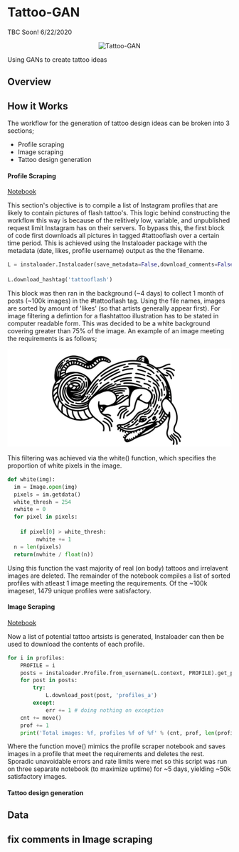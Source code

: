 # Tattoo-GAN

TBC Soon! 6/22/2020

<p align="center">
  <img src="https://github.com/silkdom/Tattoo-GAN/blob/master/img/Tattoo-GAN.gif?raw=true" alt="Tattoo-GAN"/>
</p>

Using GANs to create tattoo ideas

## Overview

## How it Works

The workflow for the generation of tattoo design ideas can be broken into 3 sections;

- Profile scraping
- Image scraping
- Tattoo design generation

#### Profile Scraping
[Notebook](https://github.com/silkdom/Tattoo-GAN/blob/master/Profile_Scraper.ipynb)

This section's objective is to compile a list of Instagram profiles that are likely to contain pictures of flash tattoo's. This logic behind constructing the workflow this way is because of the relitively low, variable, and unpublished request limit Instagram has on their servers. To bypass this, the first block of code first downloads all pictures in tagged #tattooflash over a certain time period. This is achieved using the Instaloader package with the metadata (date, likes, profile username) output as the the filename. 

```python
L = instaloader.Instaloader(save_metadata=False,download_comments=False,download_geotags=False,download_videos=False, filename_pattern="{date_utc}_UTC_likes_{likes}_profile_{profile}", post_metadata_txt_pattern="")

L.download_hashtag('tattooflash')
```

This block was then ran in the background (~4 days) to collect 1 month of posts (~100k images) in the #tattooflash tag. Using the file names, images are sorted by amount of 'likes' (so that artists generally appear first). For image filtering a defintion for a flashtattoo illustration has to be stated in computer readable form. This was decided to be a white background covering greater than 75% of the image. An example of an image meeting the requirements is as follows;

<p align="center">
  <img src="https://github.com/silkdom/Tattoo-GAN/blob/master/img/croc3.png?raw=true" alt="croc"/>
</p>

This filtering was achieved via the white() function, which specifies the proportion of white pixels in the image. 

```python
def white(img):
  im = Image.open(img)
  pixels = im.getdata()          
  white_thresh = 254
  nwhite = 0
  for pixel in pixels:
  
    if pixel[0] > white_thresh:
         nwhite += 1
  n = len(pixels)
  return(nwhite / float(n))
```

Using this function the vast majority of real (on body) tattoos and irrelavent images are deleted. The remainder of the notebook compiles a list of sorted profiles with atleast 1 image meeting the requirements. Of the ~100k imageset, 1479 unique profiles were satisfactory. 

#### Image Scraping
[Notebook](https://github.com/silkdom/Tattoo-GAN/blob/master/Image_Scraper.ipynb)

Now a list of potential tattoo artsists is generated, Instaloader can then be used to download the contents of each profile. 

```python
for i in profiles:
    PROFILE = i
    posts = instaloader.Profile.from_username(L.context, PROFILE).get_posts()
    for post in posts:
        try:
            L.download_post(post, 'profiles_a')
        except:
            err += 1 # doing nothing on exception      
    cnt += move()
    prof += 1
    print('Total images: %f, profiles %f of %f' % (cnt, prof, len(profiles)))
```

Where the function move() mimics the profile scraper notebook and saves images in a profile that meet the requirements and deletes the rest. Sporadic unavoidable errors and rate limits were met so this script was run on three separate notebook (to maximize uptime) for ~5 days, yielding ~50k satisfactory images. 

#### Tattoo design generation



## Data

## fix comments in Image scraping


